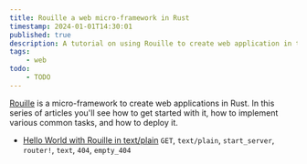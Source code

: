 ```yaml
---
title: Rouille a web micro-framework in Rust
timestamp: 2024-01-01T14:30:01
published: true
description: A tutorial on using Rouille to create web application in the Rust programming language.
tags:
    - web
todo:
    - TODO
---
```


[Rouille](https://crates.io/crates/rouille) is a micro-framework to create web applications in Rust. In this series of articles you'll see
how to get started with it, how to implement various common tasks, and how to deploy it.

* [Hello World with Rouille in text/plain](/rouille-hello-world-text) `GET`, `text/plain`, `start_server`, `router!`, `text`, `404`, `empty_404`
